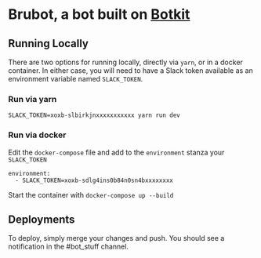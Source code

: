 # Brubot, a bot built on [Botkit](http://howdy.ai/botkit)

## Running Locally

There are two options for running locally, directly via `yarn`, or in a docker container. In either case, you will need to have a Slack token available as an environment variable named `SLACK_TOKEN`.

### Run via yarn
`SLACK_TOKEN=xoxb-slbirkjnxxxxxxxxxxx yarn run dev`

### Run via docker
Edit the `docker-compose` file and add to the `environment` stanza your `SLACK_TOKEN`

```
environment:
  - SLACK_TOKEN=xoxb-sdlg4ins0b84n0sn4bxxxxxxxx
```

Start the container with `docker-compose up --build`

## Deployments

To deploy, simply merge your changes and push. You should see a notification in the #bot_stuff channel.
